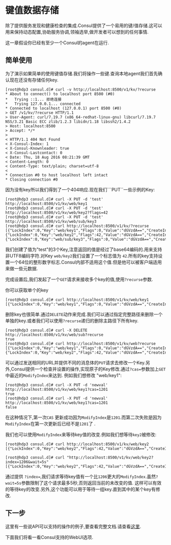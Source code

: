 # 键值数据存储

除了提供服务发现和健康检查的集成.Consul提供了一个易用的键/值存储.这可以用来保持动态配置,协助服务协调,领袖选举,做开发者可以想到的任何事情.

这一章假设你已经有至少一个Consul的agent在运行.

## 简单使用

为了演示如果简单的使用键值存储.我们将操作一些键.查询本地agent我们首先确认现在还没有存储任何key.

```
[root@hdp3 consul.d]# curl -v http://localhost:8500/v1/kv/?recurse
* About to connect() to localhost port 8500 (#0)
*   Trying ::1... 拒绝连接
*   Trying 127.0.0.1... connected
* Connected to localhost (127.0.0.1) port 8500 (#0)
> GET /v1/kv/?recurse HTTP/1.1
> User-Agent: curl/7.19.7 (x86_64-redhat-linux-gnu) libcurl/7.19.7 NSS/3.21 Basic ECC zlib/1.2.3 libidn/1.18 libssh2/1.4.2
> Host: localhost:8500
> Accept: */*
>
< HTTP/1.1 404 Not Found
< X-Consul-Index: 1
< X-Consul-Knownleader: true
< X-Consul-Lastcontact: 0
< Date: Thu, 18 Aug 2016 08:21:39 GMT
< Content-Length: 0
< Content-Type: text/plain; charset=utf-8
<
* Connection #0 to host localhost left intact
* Closing connection #0
```

因为没有key所以我们得到了一个404响应.现在我们```PUT``一些示例的Key:

```
[root@hdp3 consul.d]# curl -X PUT -d 'test' http://localhost:8500/v1/kv/web/key1
[root@hdp3 consul.d]# curl -X PUT -d 'test' http://localhost:8500/v1/kv/web/key2?flags=42
[root@hdp3 consul.d]# curl -X PUT -d 'test'  http://localhost:8500/v1/kv/web/sub/key3
[root@hdp3 consul.d]# curl http://localhost:8500/v1/kv/?recurse
[{"LockIndex":0,"Key":"web/key1","Flags":0,"Value":"dGVzdA==","CreateIndex":1201,"ModifyIndex":1201},{"LockIndex":0,"Key":"web/key2","Flags":42,"Value":"dGVzdA==","CreateIndex":1205,"ModifyIndex":1206},{"LockIndex":0,"Key":"web/sub/key3","Flags":0,"Value":"dGVzdA==","CreateIndex":1217,"ModifyIndex":1217}]
```

我们创建了值为"test"的3个Key,注意返回的值是经过了base64编码的.用来支持非UTF8编码字符.对Key ```web/key2```我们设置了一个标志值为 ```42```.所有的key支持设置一个64位的整形数字标志.Consul内部不适用这个值.但是他可以被客户端适用来做一些元数据.

完成设置后,我们发起了一个```GET```请求来接收多个key的值,使用```?recurse```参数.

你可以获取单个的key

```
[root@hdp3 consul.d]# curl http://localhost:8500/v1/kv/web/key1
[{"LockIndex":0,"Key":"web/key1","Flags":0,"Value":"dGVzdA==","CreateIndex":1201,"ModifyIndex":1201}]
```

删除key也很简单.通过```DELETE```动作来完成.我们可以通过指定完整路径来删除一个单独的key.或者我们可以使用```?recurse```递归的删除主路径下所有key.

```
[root@hdp3 consul.d]# curl -X DELETE http://localhost:8500/v1/kv/web/sub?recurse
true
[root@hdp3 consul.d]# curl http://localhost:8500/v1/kv/web?recurse
[{"LockIndex":0,"Key":"web/key1","Flags":0,"Value":"dGVzdA==","CreateIndex":1201,"ModifyIndex":1201},{"LockIndex":0,"Key":"web/key2","Flags":42,"Value":"dGVzdA==","CreateIndex":1205,"ModifyIndex":1206}]
```

可以通过发送相同的URL并提供不同的消息体的```PUT```请求去修改一个Key.另外,Consul提供一个检查并设置的操作,实现原子的Key修改.通过```?cas=```参数加上```GET```中最近的```ModifyIndex```来达到. 例如我们想修改 "web/key1":

```
[root@hdp3 consul.d]# curl -X PUT -d 'newval' http://localhost:8500/v1/kv/web/key1?cas=1201
true
[root@hdp3 consul.d]# curl -X PUT -d 'newval' http://localhost:8500/v1/kv/web/key1?cas=1201
false
```

在这种情况下,第一次```CAS``` 更新成功因为```ModifyIndex```是```1201```.而第二次失败是因为```ModifyIndex```在第一次更新后已经不是```1201```了 .

我们也可以使用```ModifyIndex```来等待key值的改变.例如我们想等待```key2```被修改:

```
[root@hdp3 consul.d]# curl http://localhost:8500/v1/kv/web/key2
[{"LockIndex":0,"Key":"web/key2","Flags":42,"Value":"dGVzdA==","CreateIndex":1205,"ModifyIndex":1206}]

[root@hdp3 consul.d]# curl "http://localhost:8500/v1/kv/web/key2?index=1206&wait=5s"
[{"LockIndex":0,"Key":"web/key2","Flags":42,"Value":"dGVzdA==","CreateIndex":1205,"ModifyIndex":1206}]
```

通过提供 ```?index=```,我们请求等待key值有一个比```1206```更大的```ModifyIndex```.虽然```?wait=5s```参数限制了这个请求最多5秒,否则返回当前的未改变的值. 这样可以有效的等待key的改变.另外,这个功能可以用于等待一组key.直到其中的某个key有修改.

## 下一步

这里有一些说API可以支持的操作的例子,要查看完整文档.请查看[这里](https://www.consul.io/docs/agent/http/kv.html).

下面我们将看一看Consul支持的WebUI选项.